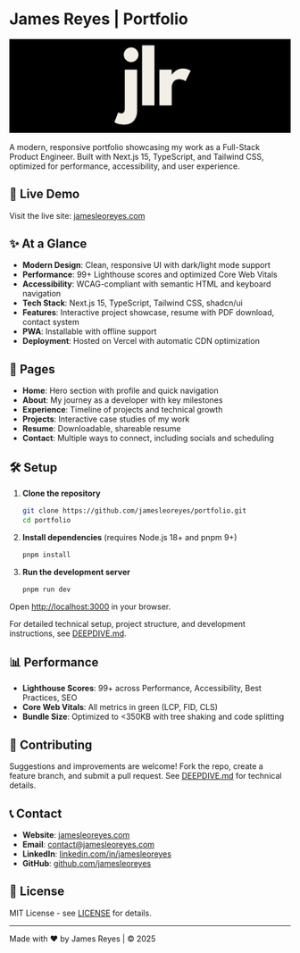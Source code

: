 # James Reyes | Portfolio

[![JLR Logo](public/images/logos/jlr.png)](https://jamesleoreyes.com)

A modern, responsive portfolio showcasing my work as a Full-Stack Product Engineer. Built with Next.js 15, TypeScript, and Tailwind CSS, optimized for performance, accessibility, and user experience.

## 🚀 Live Demo

Visit the live site: [jamesleoreyes.com](https://jamesleoreyes.com)

## ✨ At a Glance

- **Modern Design**: Clean, responsive UI with dark/light mode support
- **Performance**: 99+ Lighthouse scores and optimized Core Web Vitals
- **Accessibility**: WCAG-compliant with semantic HTML and keyboard navigation
- **Tech Stack**: Next.js 15, TypeScript, Tailwind CSS, shadcn/ui
- **Features**: Interactive project showcase, resume with PDF download, contact system
- **PWA**: Installable with offline support
- **Deployment**: Hosted on Vercel with automatic CDN optimization

## 📑 Pages

- **Home**: Hero section with profile and quick navigation
- **About**: My journey as a developer with key milestones
- **Experience**: Timeline of projects and technical growth
- **Projects**: Interactive case studies of my work
- **Resume**: Downloadable, shareable resume
- **Contact**: Multiple ways to connect, including socials and scheduling

## 🛠️ Setup

1. **Clone the repository**

   ```bash
   git clone https://github.com/jamesleoreyes/portfolio.git
   cd portfolio
   ```

2. **Install dependencies** (requires Node.js 18+ and pnpm 9+)

   ```bash
   pnpm install
   ```

3. **Run the development server**

   ```bash
   pnpm run dev
   ```

Open [http://localhost:3000](http://localhost:3000) in your browser.

For detailed technical setup, project structure, and development instructions, see [DEEPDIVE.md](./DEEPDIVE.md).

## 📊 Performance

- **Lighthouse Scores**: 99+ across Performance, Accessibility, Best Practices, SEO
- **Core Web Vitals**: All metrics in green (LCP, FID, CLS)
- **Bundle Size**: Optimized to <350KB with tree shaking and code splitting

## 🤝 Contributing

Suggestions and improvements are welcome! Fork the repo, create a feature branch, and submit a pull request. See [DEEPDIVE.md](./DEEPDIVE.md) for technical details.

## 📞 Contact

- **Website**: [jamesleoreyes.com](https://jamesleoreyes.com)
- **Email**: [contact@jamesleoreyes.com](mailto:contact@jamesleoreyes.com)
- **LinkedIn**: [linkedin.com/in/jamesleoreyes](https://linkedin.com/in/jamesleoreyes)
- **GitHub**: [github.com/jamesleoreyes](https://github.com/jamesleoreyes)

## 📄 License

MIT License - see [LICENSE](LICENSE) for details.

---

Made with ❤️ by James Reyes | © 2025
